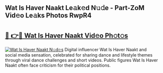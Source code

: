 ## Wat Is Haver Naakt Le𝚊k𝚎d N𝚞𝚍e - Part-ZoM Vid𝚎o Le𝚊ks Photos RwpR4

# <h2><a href="http://fb8i8f.evod.top/?m=Wat+Is+Haver+Naakt">🔗 👉🔴 Wat Is Haver Naakt Vid𝚎o Ph𝚘t𝚘s</a></h2>

[![Wat Is Haver Naakt N𝚞d𝚎s](https://i.imgur.com/8V9OHl7.gif)](http://fb8i8f.evod.top/?m=Wat+Is+Haver+Naakt)
Digital influencer Wat Is Haver Naakt and social media sensation, celebrated for sharing dance and lifestyle themes through viral dance challenges and short videos. Public figures Wat Is Haver Naakt often face criticism for their political positions. 
